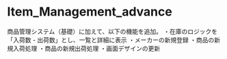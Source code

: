 # Item_Management_advance

商品管理システム（基礎）に加えて、以下の機能を追加。
・在庫のロジックを「入荷数 - 出荷数」とし、一覧と詳細に表示
・メーカーの新規登録
・商品の新規入荷処理
・商品の新規出荷処理
・画面デザインの更新